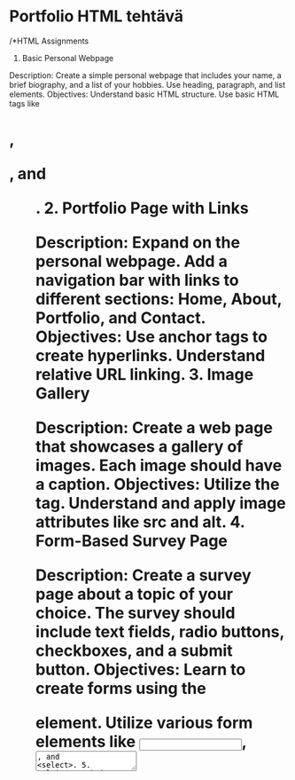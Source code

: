# Portfolio HTML tehtävä

/*HTML Assignments
1. Basic Personal Webpage

Description: Create a simple personal webpage that includes your name, a brief biography, and a list of your hobbies. Use heading, paragraph, and list elements.
Objectives:
Understand basic HTML structure.
Use basic HTML tags like <h1>, <p>, and <ul>.
2. Portfolio Page with Links

Description: Expand on the personal webpage. Add a navigation bar with links to different sections: Home, About, Portfolio, and Contact.
Objectives:
Use anchor tags to create hyperlinks.
Understand relative URL linking.
3. Image Gallery

Description: Create a web page that showcases a gallery of images. Each image should have a caption.
Objectives:
Utilize the <img> tag.
Understand and apply image attributes like src and alt.
4. Form-Based Survey Page

Description: Create a survey page about a topic of your choice. The survey should include text fields, radio buttons, checkboxes, and a submit button.
Objectives:
Learn to create forms using the <form> element.
Utilize various form elements like <input>, <textarea>, and <select>.
5. Multipage Website

Description: Develop a multipage website on a subject of your choice. Include a home page, a contact form, an image gallery, and a news section. Link each page using a consistent navigation bar.
Objectives:
Combine previously learned HTML concepts.
Understand website architecture and navigation.*/
